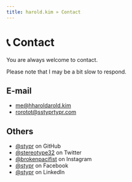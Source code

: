 ```yaml
---
title: harold.kim » Contact
---
```


# &#128222; Contact

You are always welcome to contact.

Please note that I may be a bit slow to respond.

## E-mail

* [me&#64;h<span class="block">harold</span>arold.kim](#)
* [ro<span class="block">rot</span>ot&#64;s<span class="block">stypr</span>typr.com](#)

## Others

* [@stypr](//github.com/stypr) on GitHub
* [@stereotype32](//twitter.com/stereotype32) on Twitter
* [@brokenpacifist](//instagram.com/borkenpacifist) on Instagram
* [@stypr](//www.facebook.com/stypr) on Facebook
* [@stypr](//www.linkedin.com/in/stypr/) on LinkedIn